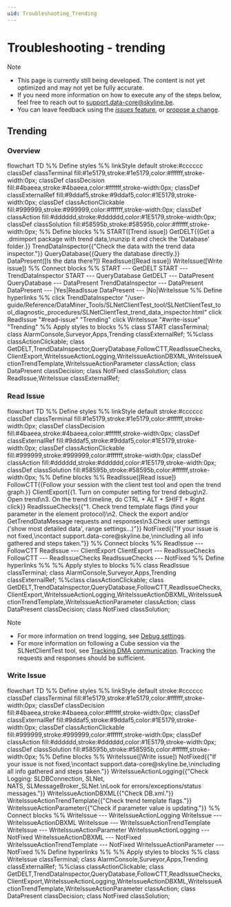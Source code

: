 ```yaml
---
uid: Troubleshooting_Trending
---
```


# Troubleshooting - trending

> [!NOTE]
>
> - This page is currently still being developed. The content is not yet optimized and may not yet be fully accurate.
> - If you need more information on how to execute any of the steps below, feel free to reach out to [support.data-core@skyline.be](mailto:support.data-core@skyline.be).
> - You can leave feedback using the [*issues* feature](xref:contributing#reporting-an-issue), or [propose a change](xref:contributing).

## Trending

### Overview

<div class="mermaid">
flowchart TD
%% Define styles %%
linkStyle default stroke:#cccccc
classDef classTerminal fill:#1e5179,stroke:#1e5179,color:#ffffff,stroke-width:0px;
classDef classDecision fill:#4baeea,stroke:#4baeea,color:#ffffff,stroke-width:0px;
classDef classExternalRef fill:#9ddaf5,stroke:#9ddaf5,color:#1E5179,stroke-width:0px;
classDef classActionClickable fill:#999999,stroke:#999999,color:#ffffff,stroke-width:0px;
classDef classAction fill:#dddddd,stroke:#dddddd,color:#1E5179,stroke-width:0px;
classDef classSolution fill:#58595b,stroke:#58595b,color:#ffffff,stroke-width:0px;
%% Define blocks %%
START([Trend issue])
GetDELT{{Get a .dmimport package with trend data,\nunzip it and check the 'Database' folder.}}
TrendDataInspector{{"Check the data with the trend data inspector."}}
QueryDatabase{{Query the database directly.}}
DataPresent([Is the data there?])
ReadIssue([Read issue])
WriteIssue([Write issue])
%% Connect blocks %%
START --- GetDELT
START --- TrendDataInspector
START --- QueryDatabase
GetDELT --- DataPresent
QueryDatabase --- DataPresent
TrendDataInspector --- DataPresent
DataPresent --- |Yes|ReadIssue
DataPresent --- |No|WriteIssue
%% Define hyperlinks %%
click TrendDataInspector "/user-guide/Reference/DataMiner_Tools/SLNetClientTest_tool/SLNetClientTest_tool_diagnostic_procedures/SLNetClientTest_trend_data_inspector.html"
click ReadIssue "#read-issue" "Trending"
click WriteIssue "#write-issue" "Trending"
%% Apply styles to blocks %%
class START classTerminal;
class AlarmConsole,Surveyor,Apps,Trending classExternalRef;
%%class classActionClickable;
class GetDELT,TrendDataInspector,QueryDatabase,FollowCTT,ReadIssueChecks,ClientExport,WriteIssueActionLogging,WriteIssueActionDBXML,WriteIssueActionTrendTemplate,WriteIssueActionParameter classAction;
class DataPresent classDecision;
class NotFixed classSolution;
class ReadIssue,WriteIssue classExternalRef;
</div>

### Read Issue

<div class="mermaid">
flowchart TD
%% Define styles %%
linkStyle default stroke:#cccccc
classDef classTerminal fill:#1e5179,stroke:#1e5179,color:#ffffff,stroke-width:0px;
classDef classDecision fill:#4baeea,stroke:#4baeea,color:#ffffff,stroke-width:0px;
classDef classExternalRef fill:#9ddaf5,stroke:#9ddaf5,color:#1E5179,stroke-width:0px;
classDef classActionClickable fill:#999999,stroke:#999999,color:#ffffff,stroke-width:0px;
classDef classAction fill:#dddddd,stroke:#dddddd,color:#1E5179,stroke-width:0px;
classDef classSolution fill:#58595b,stroke:#58595b,color:#ffffff,stroke-width:0px;
%% Define blocks %%
ReadIssue([Read issue])
FollowCTT{{Follow your session with the client test tool and open the trend graph.}}
ClientExport{{1. Turn on computer setting for trend debug\n2. Open trend\n3. On the trend timeline, do CTRL + ALT + SHIFT + Right click}}
ReadIssueChecks{{"1. Check trend template flags (find your parameter in the element protocol)\n2. Check the export and/or GetTrendDataMessage requests and responses\n3.Check user settings ('show most detailed data', range settings...)"}}
NotFixed{{"If your issue is not fixed,\ncontact support.data-core@skyline.be,\nincluding all info gathered and steps taken."}}
%% Connect blocks %%
ReadIssue --- FollowCTT
ReadIssue --- ClientExport
ClientExport --- ReadIssueChecks
FollowCTT --- ReadIssueChecks
ReadIssueChecks --- NotFixed
%% Define hyperlinks %%
%% Apply styles to blocks %%
class ReadIssue classTerminal;
class AlarmConsole,Surveyor,Apps,Trending classExternalRef;
%%class classActionClickable;
class GetDELT,TrendDataInspector,QueryDatabase,FollowCTT,ReadIssueChecks,ClientExport,WriteIssueActionLogging,WriteIssueActionDBXML,WriteIssueActionTrendTemplate,WriteIssueActionParameter classAction;
class DataPresent classDecision;
class NotFixed classSolution;
</div>

> [!NOTE]
>
> - For more information on trend logging, see [Debug settings](xref:Computer_settings#debug-settings).
> - For more information on following a Cube session via the SLNetClientTest tool, see [Tracking DMA communication](xref:SLNetClientTest_tracking_dma_communication). Tracking the requests and responses should be sufficient.

### Write Issue

<div class="mermaid">
flowchart TD
%% Define styles %%
linkStyle default stroke:#cccccc
classDef classTerminal fill:#1e5179,stroke:#1e5179,color:#ffffff,stroke-width:0px;
classDef classDecision fill:#4baeea,stroke:#4baeea,color:#ffffff,stroke-width:0px;
classDef classExternalRef fill:#9ddaf5,stroke:#9ddaf5,color:#1E5179,stroke-width:0px;
classDef classActionClickable fill:#999999,stroke:#999999,color:#ffffff,stroke-width:0px;
classDef classAction fill:#dddddd,stroke:#dddddd,color:#1E5179,stroke-width:0px;
classDef classSolution fill:#58595b,stroke:#58595b,color:#ffffff,stroke-width:0px;
%% Define blocks %%
WriteIssue([Write issue])
NotFixed{{"If your issue is not fixed,\ncontact support.data-core@skyline.be,\nincluding all info gathered and steps taken."}}
WriteIssueActionLogging{{"Check Logging: SLDBConnection, SLNet, <br>NATS, SLMessageBroker_SLNet.\nLook for errors/exceptions/status messages."}}
WriteIssueActionDBXML{{"Check DB.xml."}}
WriteIssueActionTrendTemplate{{"Check trend template flags."}}
WriteIssueActionParameter{{"Check if parameter value is updating."}}
%% Connect blocks %%
WriteIssue --- WriteIssueActionLogging
WriteIssue --- WriteIssueActionDBXML
WriteIssue --- WriteIssueActionTrendTemplate
WriteIssue --- WriteIssueActionParameter
WriteIssueActionLogging --- NotFixed
WriteIssueActionDBXML --- NotFixed
WriteIssueActionTrendTemplate --- NotFixed
WriteIssueActionParameter --- NotFixed
%% Define hyperlinks %%
%% Apply styles to blocks %%
class WriteIssue classTerminal;
class AlarmConsole,Surveyor,Apps,Trending classExternalRef;
%%class classActionClickable;
class GetDELT,TrendDataInspector,QueryDatabase,FollowCTT,ReadIssueChecks,ClientExport,WriteIssueActionLogging,WriteIssueActionDBXML,WriteIssueActionTrendTemplate,WriteIssueActionParameter classAction;
class DataPresent classDecision;
class NotFixed classSolution;
</div>
